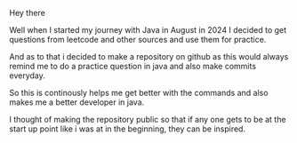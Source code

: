Hey there

Well when I started my journey with Java in August in 2024
I decided to get questions from leetcode and other
sources and use them for practice.

And as to that i decided to make a repository on github as this
would always remind me to do a practice question in java and also
make commits everyday.

So this is continously helps me get better  with the commands and also makes me  a better developer in java.

I thought of making the repository public so that if any one gets to be at the start up point like i was at in the beginning, they can be inspired.



